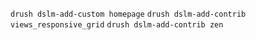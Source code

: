 `drush dslm-add-custom homepage`
`drush dslm-add-contrib views_responsive_grid`
`drush dslm-add-contrib zen`
